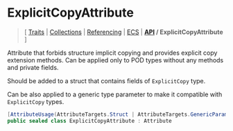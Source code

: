 # ExplicitCopyAttribute

> \[ [Traits](../traits.md)
> \| [Collections](../collections.md)
> \| [Referencing](../borrow-checker-at-home.md)
> \| [ECS](../ecs.md)
> \| **[API](index.g.md) / ExplicitCopyAttribute**
> \]

Attribute that forbids structure implicit copying and provides explicit copy extension methods.
Can be applied only to POD types without any methods and private fields.

Should be added to a struct that contains fields of `ExplicitCopy` type.

Can be also applied to a generic type parameter to make it compatible with `ExplicitCopy` types.

```csharp
[AttributeUsage(AttributeTargets.Struct | AttributeTargets.GenericParameter)]
public sealed class ExplicitCopyAttribute : Attribute
```
